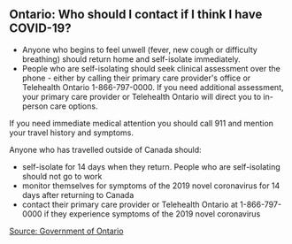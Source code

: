 ## Ontario: Who should I contact if I think I have COVID-19?

- Anyone who begins to feel unwell (fever, new cough or difficulty breathing) should return home and self-isolate immediately.
- People who are self-isolating should seek clinical assessment over the phone - either by calling their primary care provider's office or Telehealth Ontario 1-866-797-0000. If you need additional assessment, your primary care provider or Telehealth Ontario will direct you to in-person care options.

If you need immediate medical attention you should call 911 and mention your travel history and symptoms.

Anyone who has travelled outside of Canada should:

- self-isolate for 14 days when they return. People who are self-isolating should not go to work
- monitor themselves for symptoms of the 2019 novel coronavirus for 14 days after returning to Canada
- contact their primary care provider or Telehealth Ontario at 1-866-797-0000 if they experience symptoms of the 2019 novel coronavirus

[Source: Government of Ontario](https://www.ontario.ca/page/2019-novel-coronavirus#section-5)
